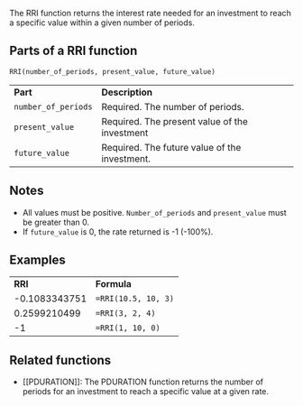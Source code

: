 The RRI function returns the interest rate needed for an investment to reach a specific value within a given number of periods.

Parts of a RRI function
-----------------------

`RRI(number_of_periods, present_value, future_value)`

|  |  |
| --- | --- |
| **Part** | **Description** |
| `number_of_periods` | Required. The number of periods. |
| `present_value` | Required. The present value of the investment |
| `future_value` | Required. The future value of the investment. |

Notes
-----

* All values must be positive. `Number_of_periods` and `present_value` must be greater than 0.
* If `future_value` is 0, the rate returned is -1 (-100%).

Examples
--------

|  |  |
| --- | --- |
| **RRI** | **Formula** |
| -0.1083343751 | `=RRI(10.5, 10, 3)` |
| 0.2599210499 | `=RRI(3, 2, 4)` |
| -1 | `=RRI(1, 10, 0)` |

Related functions
-----------------

* [[PDURATION]]: The PDURATION function returns the number of periods for an investment to reach a specific value at a given rate.
